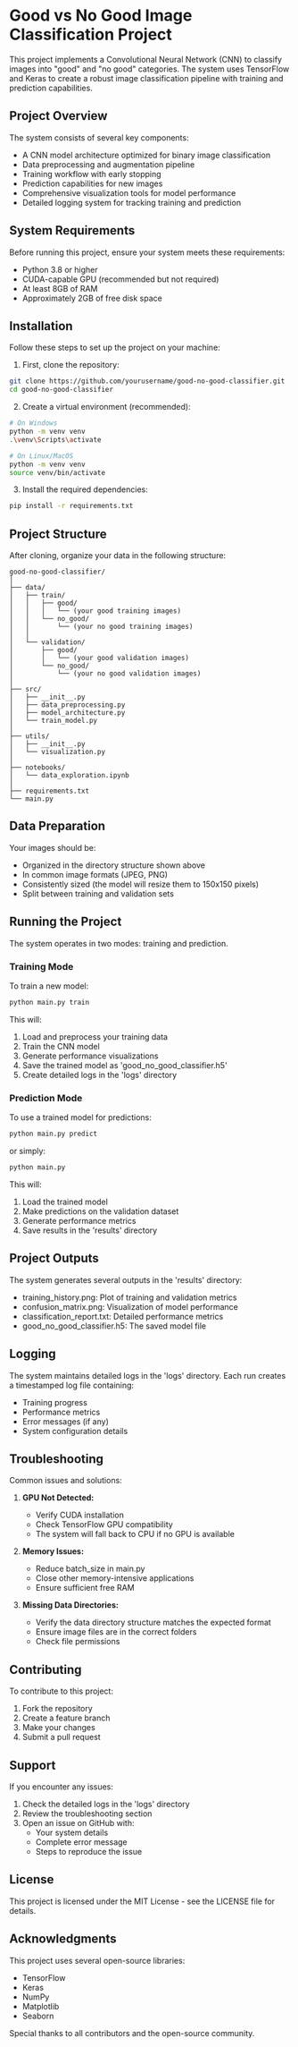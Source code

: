 # Good vs No Good Image Classification Project

This project implements a Convolutional Neural Network (CNN) to classify images into "good" and "no good" categories. The system uses TensorFlow and Keras to create a robust image classification pipeline with training and prediction capabilities.

## Project Overview

The system consists of several key components:
- A CNN model architecture optimized for binary image classification
- Data preprocessing and augmentation pipeline
- Training workflow with early stopping
- Prediction capabilities for new images
- Comprehensive visualization tools for model performance
- Detailed logging system for tracking training and prediction

## System Requirements

Before running this project, ensure your system meets these requirements:

- Python 3.8 or higher
- CUDA-capable GPU (recommended but not required)
- At least 8GB of RAM
- Approximately 2GB of free disk space

## Installation

Follow these steps to set up the project on your machine:

1. First, clone the repository:
```bash
git clone https://github.com/yourusername/good-no-good-classifier.git
cd good-no-good-classifier
```

2. Create a virtual environment (recommended):
```bash
# On Windows
python -m venv venv
.\venv\Scripts\activate

# On Linux/MacOS
python -m venv venv
source venv/bin/activate
```

3. Install the required dependencies:
```bash
pip install -r requirements.txt
```

## Project Structure

After cloning, organize your data in the following structure:
```
good-no-good-classifier/
│
├── data/
│   ├── train/
│   │   ├── good/
│   │   │   └── (your good training images)
│   │   └── no_good/
│   │       └── (your no good training images)
│   │
│   └── validation/
│       ├── good/
│       │   └── (your good validation images)
│       └── no_good/
│           └── (your no good validation images)
│
├── src/
│   ├── __init__.py
│   ├── data_preprocessing.py
│   ├── model_architecture.py
│   └── train_model.py
│
├── utils/
│   ├── __init__.py
│   └── visualization.py
│
├── notebooks/
│   └── data_exploration.ipynb
│
├── requirements.txt
└── main.py
```

## Data Preparation

Your images should be:
- Organized in the directory structure shown above
- In common image formats (JPEG, PNG)
- Consistently sized (the model will resize them to 150x150 pixels)
- Split between training and validation sets

## Running the Project

The system operates in two modes: training and prediction.

### Training Mode

To train a new model:
```bash
python main.py train
```

This will:
1. Load and preprocess your training data
2. Train the CNN model
3. Generate performance visualizations
4. Save the trained model as 'good_no_good_classifier.h5'
5. Create detailed logs in the 'logs' directory

### Prediction Mode

To use a trained model for predictions:
```bash
python main.py predict
```
or simply:
```bash
python main.py
```

This will:
1. Load the trained model
2. Make predictions on the validation dataset
3. Generate performance metrics
4. Save results in the 'results' directory

## Project Outputs

The system generates several outputs in the 'results' directory:
- training_history.png: Plot of training and validation metrics
- confusion_matrix.png: Visualization of model performance
- classification_report.txt: Detailed performance metrics
- good_no_good_classifier.h5: The saved model file

## Logging

The system maintains detailed logs in the 'logs' directory. Each run creates a timestamped log file containing:
- Training progress
- Performance metrics
- Error messages (if any)
- System configuration details

## Troubleshooting

Common issues and solutions:

1. **GPU Not Detected:**
   - Verify CUDA installation
   - Check TensorFlow GPU compatibility
   - The system will fall back to CPU if no GPU is available

2. **Memory Issues:**
   - Reduce batch_size in main.py
   - Close other memory-intensive applications
   - Ensure sufficient free RAM

3. **Missing Data Directories:**
   - Verify the data directory structure matches the expected format
   - Ensure image files are in the correct folders
   - Check file permissions

## Contributing

To contribute to this project:
1. Fork the repository
2. Create a feature branch
3. Make your changes
4. Submit a pull request

## Support

If you encounter any issues:
1. Check the detailed logs in the 'logs' directory
2. Review the troubleshooting section
3. Open an issue on GitHub with:
   - Your system details
   - Complete error message
   - Steps to reproduce the issue

## License

This project is licensed under the MIT License - see the LICENSE file for details.

## Acknowledgments

This project uses several open-source libraries:
- TensorFlow
- Keras
- NumPy
- Matplotlib
- Seaborn

Special thanks to all contributors and the open-source community.
